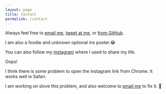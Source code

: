 ```yaml
---
layout: page
title: Contact
permalink: /contact
---
```




Always feel free to [email me](mailto:zhengwuma2-c@my.cityu.edu.hk), [tweet at me](https://twitter.com/zhengwuma), or [from GitHub](https://github.com/zhengwuma). <br>

I am also a foodie and unknown optional ins poster.😂 <br>

You can also follow my [instagram](https://www.instagram.com/zhengwu_ma/) where I used to share my life.

Oops! <br>

I think there is some problem to open the instagram link from Chrome. It works well in Safari. <br> 

I am working on slove this problem, and also welcome to [email me](mailto:zhengwuma2-c@my.cityu.edu.hk) to fix it. 🤗 